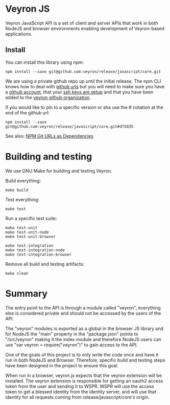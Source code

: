# Veyron JS

Veyron JavaScript API is a set of client and server APIs that work in both
NodeJS and browser environments enabling development of Veyron-based applications.

## Install

You can install this library using npm:

    npm install --save git@github.com:veyron/release/javascript/core.git

We are using a private github repo up until the initial release. The npm CLI
knows how to deal with [github urls] but you will need to make sure you have
a [github account][github], that your [ssh keys are setup][ssh setup] and
that you have been added to the [veyron github organization][github/veyron].

If you would like to pin to a specific version or sha use the # notation at the end of the github url:

    npm install --save git@github.com:veyron/release/javascript/core.git#d75035

See also: [NPM Git URLs as Dependencies][github urls]

[github urls]: https://www.npmjs.org/doc/files/package.json.html#git-urls-as-dependencies
[github]: github.com/
[ssh setup]: https://help.github.com/articles/generating-ssh-keys
[github/veyron]: https://github.com/veyron

# Building and testing

We use GNU Make for building and testing Veyron.

Build everything:

    make build

Test everything:

    make test

Run a specific test suite:

    make test-unit
    make test-unit-node
    make test-unit-browser

    make test-integration
    make test-integration-node
    make test-integration-browser

Remove all build and testing artifacts:

    make clean

# Summary

The entry point to the API is through a module called "veyron", everything else
is considered private and should not be accessed by the users of the API.

The "veyron" modules is exported as a global in the browser JS library and for
NodeJS the "main" property in the "package.json" points to "/src/veyron" making
it the index module and therefore NodeJS users can use
"var veyron = require("veyron")" to gain access to the API.

One of the goals of this project is to only write the code once and have it run
in both NodeJS and Browser. Therefore, specific build and testing steps have been
designed in the project to ensure this goal.

When run in a browser, veyron.js expects that the veyron extension will be
installed. The veyron extension is responsible for getting an oauth2 access
token from the user and sending it to WSPR.  WSPR will use the access token to
get a blessed identity from the identity server, and will use that identity for
all requests coming from release/javascript/core's origin.
